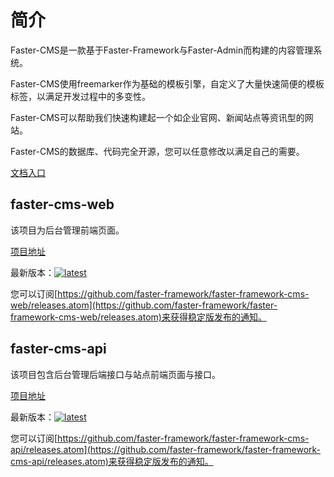 # 简介

Faster-CMS是一款基于Faster-Framework与Faster-Admin而构建的内容管理系统。

Faster-CMS使用freemarker作为基础的模板引擎，自定义了大量快速简便的模板标签，以满足开发过程中的多变性。

Faster-CMS可以帮助我们快速构建起一个如企业官网、新闻站点等资讯型的网站。

Faster-CMS的数据库、代码完全开源，您可以任意修改以满足自己的需要。

[文档入口](https://cms.faster.org.cn/)

## faster-cms-web

该项目为后台管理前端页面。

[项目地址](https://github.com/faster-framework/faster-framework-cms-web)

最新版本：[![latest](https://badgen.net/github/release/faster-framework/faster-framework-cms-web?icon=github)](https://github.com/faster-framework/faster-framework-cms-web/releases/latest)


您可以订阅[https://github.com/faster-framework/faster-framework-cms-web/releases.atom](https://github.com/faster-framework/faster-framework-cms-web/releases.atom)来获得稳定版发布的通知。

## faster-cms-api

该项目包含后台管理后端接口与站点前端页面与接口。

[项目地址](https://github.com/faster-framework/faster-framework-cms-api)

最新版本：[![latest](https://badgen.net/github/release/faster-framework/faster-framework-cms-api?icon=github)](https://github.com/faster-framework/faster-framework-cms-api/releases/latest)


您可以订阅[https://github.com/faster-framework/faster-framework-cms-api/releases.atom](https://github.com/faster-framework/faster-framework-cms-api/releases.atom)来获得稳定版发布的通知。






